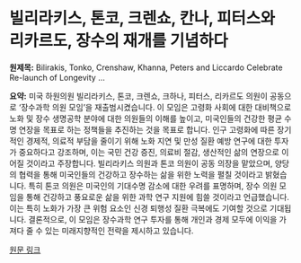 # 빌리라키스, 톤코, 크렌쇼, 칸나, 피터스와 리카르도, 장수의 재개를 기념하다

**원제목:** Bilirakis, Tonko, Crenshaw, Khanna, Peters and Liccardo Celebrate Re-launch of Longevity ...

**요약:** 미국 하원의원 빌리라키스, 톤코, 크렌쇼, 크하나, 피터스, 리카르도 의원이 공동으로 ‘장수과학 의원 모임’을 재출범시켰습니다. 이 모임은 고령화 사회에 대한 대비책으로 노화 및 장수 생명공학 분야에 대한 의원들의 이해를 높이고, 미국인들의 건강한 평균 수명 연장을 목표로 하는 정책들을 추진하는 것을 목표로 합니다.  인구 고령화에 따른 장기적인 경제적, 의료적 부담을 줄이기 위해 노화 지연 및 만성 질환 예방 연구에 대한 투자가 중요하다고 강조하며, 이는 국민 건강 증진, 의료비 절감, 생산적인 삶의 연장으로 이어질 것이라고 주장합니다.  빌리라키스 의원과 톤코 의원이 공동 의장을 맡았으며, 양당의 협력을 통해 미국인들의 건강하고 장수하는 삶을 위한 노력을 펼칠 것이라고 밝혔습니다. 특히 톤코 의원은 미국인의 기대수명 감소에 대한 우려를 표명하며,  장수 의원 모임을 통해 건강하고 풍요로운 삶을 위한 과학 연구 지원에 힘쓸 것이라고 언급했습니다.  이는 특히 노화가 가장 큰 위험 요소인 신경 퇴행성 질환 극복에도 기여할 것으로 기대됩니다.  결론적으로, 이 모임은 장수과학 연구 투자를 통해 개인과 경제 모두에 이익을 가져다 줄 수 있는 미래지향적인 전략을 제시하고 있습니다.

[원문 링크](https://a4li.org/featured-media/bilirakis-tonko-crenshaw-khanna-peters-and-liccardo-celebrate-re-launch-of-longevity-science-caucus/)
